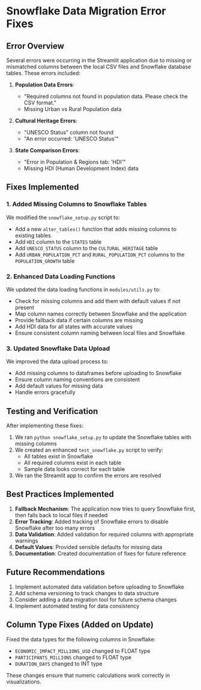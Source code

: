 # Snowflake Data Migration Error Fixes

## Error Overview

Several errors were occurring in the Streamlit application due to missing or mismatched columns between the local CSV files and Snowflake database tables. These errors included:

1. **Population Data Errors**: 
   - "Required columns not found in population data. Please check the CSV format."
   - Missing Urban vs Rural Population data

2. **Cultural Heritage Errors**:
   - "UNESCO Status" column not found
   - "An error occurred: 'UNESCO Status'"

3. **State Comparison Errors**:
   - "Error in Population & Regions tab: 'HDI'"
   - Missing HDI (Human Development Index) data

## Fixes Implemented

### 1. Added Missing Columns to Snowflake Tables

We modified the `snowflake_setup.py` script to:

- Add a new `alter_tables()` function that adds missing columns to existing tables
- Add `HDI` column to the `STATES` table 
- Add `UNESCO_STATUS` column to the `CULTURAL_HERITAGE` table
- Add `URBAN_POPULATION_PCT` and `RURAL_POPULATION_PCT` columns to the `POPULATION_GROWTH` table

### 2. Enhanced Data Loading Functions

We updated the data loading functions in `modules/utils.py` to:

- Check for missing columns and add them with default values if not present
- Map column names correctly between Snowflake and the application
- Provide fallback data if certain columns are missing
- Add HDI data for all states with accurate values
- Ensure consistent column naming between local files and Snowflake

### 3. Updated Snowflake Data Upload

We improved the data upload process to:

- Add missing columns to dataframes before uploading to Snowflake
- Ensure column naming conventions are consistent
- Add default values for missing data
- Handle errors gracefully

## Testing and Verification

After implementing these fixes:

1. We ran `python snowflake_setup.py` to update the Snowflake tables with missing columns
2. We created an enhanced `test_snowflake.py` script to verify:
   - All tables exist in Snowflake
   - All required columns exist in each table
   - Sample data looks correct for each table
3. We ran the Streamlit app to confirm the errors are resolved

## Best Practices Implemented

1. **Fallback Mechanism**: The application now tries to query Snowflake first, then falls back to local files if needed
2. **Error Tracking**: Added tracking of Snowflake errors to disable Snowflake after too many errors
3. **Data Validation**: Added validation for required columns with appropriate warnings
4. **Default Values**: Provided sensible defaults for missing data
5. **Documentation**: Created documentation of fixes for future reference

## Future Recommendations

1. Implement automated data validation before uploading to Snowflake
2. Add schema versioning to track changes to data structure
3. Consider adding a data migration tool for future schema changes
4. Implement automated testing for data consistency 

## Column Type Fixes (Added on Update)

Fixed the data types for the following columns in Snowflake:

- `ECONOMIC_IMPACT_MILLIONS_USD` changed to FLOAT type
- `PARTICIPANTS_MILLIONS` changed to FLOAT type
- `DURATION_DAYS` changed to INT type

These changes ensure that numeric calculations work correctly in visualizations.